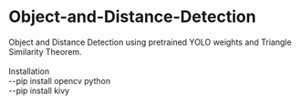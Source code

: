 # Object-and-Distance-Detection
Object and Distance Detection using pretrained YOLO weights and Triangle Similarity Theorem.<br>
<br>
Installation<br>
--pip install opencv python<br>
--pip install kivy
